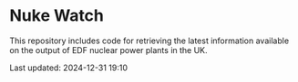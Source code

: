 # Nuke Watch

This repository includes code for retrieving the latest information available on the output of EDF nuclear power plants in the UK.

Last updated: 2024-12-31 19:10